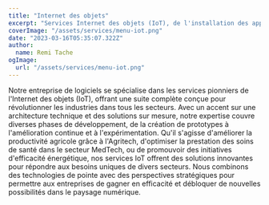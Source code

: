 ```yaml
---
title: "Internet des objets"
excerpt: "Services Internet des objets (IoT), de l'installation des appareils et la collecte de données à l'analyse complète et aux tableaux de bord."
coverImage: "/assets/services/menu-iot.png"
date: "2023-03-16T05:35:07.322Z"
author:
  name: Remi Tache
ogImage:
  url: "/assets/services/menu-iot.png"
---
```


Notre entreprise de logiciels se spécialise dans les services pionniers de l'Internet des objets (IoT), offrant une suite complète conçue pour révolutionner les industries dans tous les secteurs. Avec un accent sur une architecture technique et des solutions sur mesure, notre expertise couvre diverses phases de développement, de la création de prototypes à l'amélioration continue et à l'expérimentation. Qu'il s'agisse d'améliorer la productivité agricole grâce à l'Agritech, d'optimiser la prestation des soins de santé dans le secteur MedTech, ou de promouvoir des initiatives d'efficacité énergétique, nos services IoT offrent des solutions innovantes pour répondre aux besoins uniques de divers secteurs. Nous combinons des technologies de pointe avec des perspectives stratégiques pour permettre aux entreprises de gagner en efficacité et débloquer de nouvelles possibilités dans le paysage numérique.
